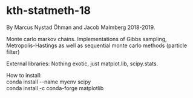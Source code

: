 # kth-statmeth-18
By Marcus Nystad Öhman and Jacob Malmberg 2018-2019.

Monte carlo markov chains. Implementations of Gibbs sampling, Metropolis-Hastings as well as sequential monte carlo methods (particle filter)

External libraries: Nothing exotic, just matplot.lib, scipy.stats. 

How to install:  
conda install --name myenv scipy  
conda install -c conda-forge matplotlib 
